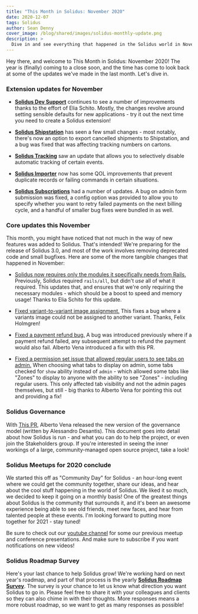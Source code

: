 ```yaml
---
title: "This Month in Solidus: November 2020"
date: 2020-12-07
tags: Solidus
author: Sean Denny
cover_image: /blog/shared/images/solidus-monthly-update.png
description: >
  Dive in and see everything that happened in the Solidus world in November 2020
---
```


Hey there, and welcome to This Month in Solidus: November 2020! The year is (finally) coming to a close soon, and the time has come to look back at some of the updates we've made in the last month. Let's dive in.

### Extension updates for November

- [**Solidus Dev Support**](https://github.com/solidusio/solidus_dev_support) continues to see a number of improvements thanks to the effort of Elia Schito. Mostly, the changes revolve around setting sensible defaults for new applications - try it out the next time you need to create a Solidus extension!

- [**Solidus Shipstation**](https://github.com/solidusio-contrib/solidus_shipstation) has seen a few small changes - most notably, there's now an option to export cancelled shipments to Shipstation, and a bug was fixed that was affecting tracking numbers on cartons.

- [**Solidus Tracking**](https://github.com/solidusio-contrib/solidus_tracking) saw an update that allows you to selectively disable automatic tracking of certain events.

- [**Solidus Importer**](https://github.com/solidusio-contrib/solidus_importer) now has some QOL improvements that prevent duplicate records or failing commands in certain situations.

- [**Solidus Subscriptions**](https://github.com/solidusio-contrib/solidus_subscriptions) had a number of updates. A bug on admin form submission was fixed, a config option was provided to allow you to specify whether you want to retry failed payments on the next billing cycle, and a handful of smaller bug fixes were bundled in as well.

### Core updates this November

This month, you might have noticed that not much in the way of new features was added to Solidus. That's intended! We're preparing for the release of Solidus 3.0, and most of the work involves removing deprecated code and small bugfixes. Here are some of the more tangible changes that happened in November:

- [Solidus now requires only the modules it specifically needs from Rails.](https://github.com/solidusio/solidus/pull/3478) Previously, Solidus required `rails/all`, but didn't _use_ all of what it required. This updates that, and ensures that we're only requiring the necessary modules - which should be a boost to speed and memory usage! Thanks to Elia Schito for this update.

- [Fixed variant-to-variant image assignment.](https://github.com/solidusio/solidus/pull/3810) This fixes a bug where a variants image could not be assigned to another variant. Thanks, Felix Holmgren!

- [Fixed a payment refund bug.](https://github.com/solidusio/solidus/pull/3831) A bug was introduced previously where if a payment refund failed, any subsequent attempt to refund the payment would also fail. Alberto Vena introduced a fix with this PR. 

- [Fixed a permission set issue that allowed regular users to see tabs on admin.](https://github.com/solidusio/solidus/pull/3840) When choosing what tabs to display on admin, some tabs checked for `show` ability instead of `admin` - which allowed some tabs like "Zones" to display to anyone with the ability to see "Zones" - including regular users. This only affected tab visibility and not the admin pages themselves, but still - big thanks to Alberto Vena for pointing this out and providing a fix!

### Solidus Governance

With [This PR](https://github.com/solidusio/solidus/pull/3836), Alberto Vena released the new version of the governance model (written by Alessandro Desantis). This document goes into detail about how Solidus is run - and what you can do to help the project, or even join the Stakeholders group. If you're interested in seeing the inner workings of a large, community-managed open source project, take a look!

### Solidus Meetups for 2020 conclude

We started this off as "Community Day" for Solidus - an hour-long event where we could get the community together, share our ideas, and hear about the cool stuff happening in the world of Solidus. We liked it so much, we decided to keep it going on a monthly basis! One of the greatest things about Solidus is the community that surrounds it, and it's been an awesome experience being able to see old friends, meet new faces, and hear from talented people at these events. I'm looking forward to putting more together for 2021 - stay tuned!

Be sure to check out our [youtube channel](https://www.youtube.com/channel/UCiFcxyt11T6QIIDPk2w0Jjw) for some our previous meetup and conference presentations. And make sure to subscribe if you want notifications on new videos!

### Solidus Roadmap Survey

Here's your last chance to help Solidus grow! We're working hard on next year's roadmap, and part of that process is the yearly [**Solidus Roadmap Survey**](https://forms.gle/hD1S1YM78JmfZXhe6). The survey is your chance to let us know what direction you want Solidus to go in. Please feel free to share it with your colleagues and clients so they can also chime in with their thoughts. More responses means a more robust roadmap, so we want to get as many responses as possible!

